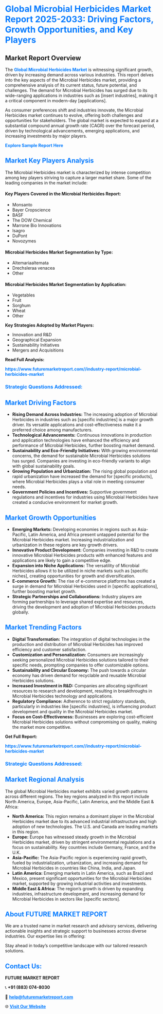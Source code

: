 <h1 style="color: #007BFF;">Global Microbial Herbicides Market Report 2025-2033: Driving Factors, Growth Opportunities, and Key Players</h1>

<section id="overview">
<h2>Market Report Overview</h2>
<p>The <a href="https://www.futuremarketreport.com//industry-report/microbial-herbicides-market" style="color: #007BFF; text-decoration: none;"><strong>Global Microbial Herbicides Market</strong></a> is witnessing significant growth, driven by increasing demand across various industries. This report delves into the key aspects of the Microbial Herbicides market, providing a comprehensive analysis of its current status, future potential, and challenges. The demand for Microbial Herbicides has surged due to its wide-ranging applications in industries such as [insert industries], making it a critical component in modern-day [applications].</p>
<p>As consumer preferences shift and industries innovate, the Microbial Herbicides market continues to evolve, offering both challenges and opportunities for stakeholders. The global market is expected to expand at a substantial compound annual growth rate (CAGR) over the forecast period, driven by technological advancements, emerging applications, and increasing investments by major players.</p>
</section>

<section id="overview">
<p><a href="https://www.futuremarketreport.com//request-sample/reportId=60214" style="color: #007BFF; text-decoration: none;"><strong>Explore Sample Report Here</strong></a></p>
</section>

<section id="key-players">
<h2 style="color: #007BFF;">Market Key Players Analysis</h2>
<p>The Microbial Herbicides market is characterized by intense competition among key players striving to capture a larger market share. Some of the leading companies in the market include:</p>
<h4>Key Players Covered in the Microbial Herbicides Report:</h4>
<ul><li>Monsanto</li><li>Bayer Cropscience</li><li>BASF</li><li>The DOW Chemical</li><li>Marrone Bio Innovations</li><li>Isagro</li><li>DuPont</li><li>Novozymes</li></ul>
<h4>Microbial Herbicides Market Segmentation by Type:</h4>
<ul><li>Altemariaaltemata</li><li>Drechsleraa venacea</li><li>Other</li></ul>

<h4>Microbial Herbicides Market Segmentation by Application:</h4>
<ul><li>Vegetables</li><li>Fruit</li><li>Sorghum</li><li>Wheat</li><li>Other</li></ul>
<p><strong>Key Strategies Adopted by Market Players:</strong></p>
<ul>
<li>Innovation and R&D</li>
<li>Geographical Expansion</li>
<li>Sustainability Initiatives</li>
<li>Mergers and Acquisitions</li>
</ul>
</section>

<section>
<p><strong>Read Full Analysis: </strong></p><a href="https://www.futuremarketreport.com//industry-report/microbial-herbicides-market" style="color: #007BFF; text-decoration: none;"><strong>https://www.futuremarketreport.com//industry-report/microbial-herbicides-market</strong></a>
<h3 style="color: #007BFF;">Strategic Questions Addressed:</h3>
</section>

<section id="driving-factors">
<h2 style="color: #007BFF;">Market Driving Factors</h2>
<ul>
<li><strong>Rising Demand Across Industries:</strong> The increasing adoption of Microbial Herbicides in industries such as [specific industries] is a major growth driver. Its versatile applications and cost-effectiveness make it a preferred choice among manufacturers.</li>
<li><strong>Technological Advancements:</strong> Continuous innovations in production and application technologies have enhanced the efficiency and performance of Microbial Herbicides, further boosting market demand.</li>
<li><strong>Sustainability and Eco-Friendly Initiatives:</strong> With growing environmental concerns, the demand for sustainable Microbial Herbicides solutions has surged. Companies are investing in eco-friendly variants to align with global sustainability goals.</li>
<li><strong>Growing Population and Urbanization:</strong> The rising global population and rapid urbanization have increased the demand for [specific products], where Microbial Herbicides plays a vital role in meeting consumer needs.</li>
<li><strong>Government Policies and Incentives:</strong> Supportive government regulations and incentives for industries using Microbial Herbicides have created a conducive environment for market growth.</li>
</ul>
</section>

<section id="growth-opportunities">
<h2 style="color: #007BFF;">Market Growth Opportunities</h2>
<ul>
<li><strong>Emerging Markets:</strong> Developing economies in regions such as Asia-Pacific, Latin America, and Africa present untapped potential for the Microbial Herbicides market. Increasing industrialization and urbanization in these regions are key growth drivers.</li>
<li><strong>Innovative Product Development:</strong> Companies investing in R&D to create innovative Microbial Herbicides products with enhanced features and applications are likely to gain a competitive edge.</li>
<li><strong>Expansion into Niche Applications:</strong> The versatility of Microbial Herbicides allows it to be utilized in niche markets such as [specific niches], creating opportunities for growth and diversification.</li>
<li><strong>E-commerce Growth:</strong> The rise of e-commerce platforms has created a surge in demand for Microbial Herbicides used in [specific applications], further boosting market growth.</li>
<li><strong>Strategic Partnerships and Collaborations:</strong> Industry players are forming partnerships to leverage shared expertise and resources, driving the development and adoption of Microbial Herbicides products globally.</li>
</ul>
</section>

<section id="trending-factors">
<h2 style="color: #007BFF;">Market Trending Factors</h2>
<ul>
<li><strong>Digital Transformation:</strong> The integration of digital technologies in the production and distribution of Microbial Herbicides has improved efficiency and customer satisfaction.</li>
<li><strong>Customization and Personalization:</strong> Consumers are increasingly seeking personalized Microbial Herbicides solutions tailored to their specific needs, prompting companies to offer customizable options.</li>
<li><strong>Sustainability and Circular Economy:</strong> The push towards a circular economy has driven demand for recyclable and reusable Microbial Herbicides solutions.</li>
<li><strong>Increased Investment in R&D:</strong> Companies are allocating significant resources to research and development, resulting in breakthroughs in Microbial Herbicides technology and applications.</li>
<li><strong>Regulatory Compliance:</strong> Adherence to strict regulatory standards, particularly in industries like [specific industries], is influencing product development and quality in the Microbial Herbicides market.</li>
<li><strong>Focus on Cost-Effectiveness:</strong> Businesses are exploring cost-efficient Microbial Herbicides solutions without compromising on quality, making the market more competitive.</li>
</ul>
</section>

<section>
<p><strong>Get Full Report: </strong></p><a href="https://www.futuremarketreport.com//industry-report/microbial-herbicides-market" style="color: #007BFF; text-decoration: none;"><strong>https://www.futuremarketreport.com//industry-report/microbial-herbicides-market</strong></a>
<h3 style="color: #007BFF;">Strategic Questions Addressed:</h3>
</section>


<section id="regional-analysis">
<h2 style="color: #007BFF;">Market Regional Analysis</h2>
<p>The global Microbial Herbicides market exhibits varied growth patterns across different regions. The key regions analyzed in this report include North America, Europe, Asia-Pacific, Latin America, and the Middle East & Africa:</p>
<ul>
<li><strong>North America:</strong> This region remains a dominant player in the Microbial Herbicides market due to its advanced industrial infrastructure and high adoption of new technologies. The U.S. and Canada are leading markets in this region.</li>
<li><strong>Europe:</strong> Europe has witnessed steady growth in the Microbial Herbicides market, driven by stringent environmental regulations and a focus on sustainability. Key countries include Germany, France, and the U.K.</li>
<li><strong>Asia-Pacific:</strong> The Asia-Pacific region is experiencing rapid growth, fueled by industrialization, urbanization, and increasing demand for Microbial Herbicides in countries like China, India, and Japan.</li>
<li><strong>Latin America:</strong> Emerging markets in Latin America, such as Brazil and Mexico, present significant opportunities for the Microbial Herbicides market, supported by growing industrial activities and investments.</li>
<li><strong>Middle East & Africa:</strong> The region’s growth is driven by expanding industries, infrastructure development, and increasing demand for Microbial Herbicides in sectors like [specific sectors].</li>
</ul>
</section>

<footer>
<h2 style="color: #007BFF;">About FUTURE MARKET REPORT</h2>
<p>We are a trusted name in market research and advisory services, delivering actionable insights and strategic support to businesses across diverse industries. Our expertise lies in offering:</p>

<p>Stay ahead in today’s competitive landscape with our tailored research solutions.</p>

<h2 style="color: #007BFF;">Contact Us:</h2>
<p><strong>FUTURE MARKET REPORT</strong></p>
<p>📞 <strong>+91 (883) 074-8030</strong></p>
<p>📧 <strong><a href="mailto:help@futuremarketreport.com" style="color: #007BFF;">help@futuremarketreport.com</a></strong></p>
<p>🌐 <strong><a href="https://www.futuremarketreport.com/" style="color: #007BFF;">Visit Our Website</a></strong></p>
</footer>